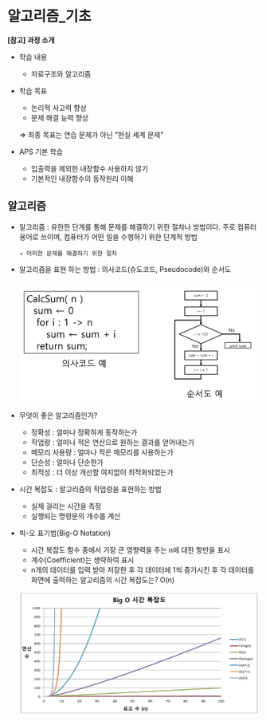 # 알고리즘_기초

**[참고] 과정 소개**

- 학습 내용
    - 자료구조와 알고리즘
- 학습 목표
    - 논리적 사고력 향상
    - 문제 해결 능력 향상
    
    ⇒  최종 목표는 연습 문제가 아닌 “현실 세계 문제”
    
- APS 기본 학습
    - 입출력을 제외한 내장함수 사용하지 않기
    - 기본적인 내장함수의 동작원리 이해

## 알고리즘

- 알고리즘 : 유한한 단계를 통해 문제를 해결하기 위한 절차나 방법이다.
주로 컴퓨터용어로 쓰이며, 컴퓨터가 어떤 일을 수행하기 위한 단계적 방법

      ⇒ 어떠한 문제를 해결하기 위한 절차

- 알고리즘을 표현 하는 방법 : 의사코드(슈도코드, Pseudocode)와 순서도
    
    ![Untitled](./알고리즘_기초/Untitled.png)
    
- 무엇이 좋은 알고리즘인가?
    - 정확성 : 얼마나 정확하게 동작하는가
    - 작업량 : 얼마나 적은 연산으로 원하는 결과를 얻어내는가
    - 메모리 사용량 : 얼마나 적은 메모리를 사용하는가
    - 단순성 : 얼마나 단순한가
    - 최적성 : 더 이상 개선할 여지없이 최적화되었는가
- 시간 복잡도 : 알고리즘의 작업량을 표현하는 방법
    - 실제 걸리는 시간을 측정
    - 실행되는 명령문의 개수를 계산
- 빅-오 표기법(Big-O Notation)
    - 시간 복잡도 함수 중에서 가장 큰 영향력을 주는  n에 대한 항만을 표시
    - 계수(Coefficient)는 생략하여 표시
    - n개의 데이터를 입력 받아 저장한 후 각 데이터에 1씩 증가시킨 후 각 데이터를 화면에 출력하는 알고리즘의 시간 복잡도는? O(n)
    
    ![Untitled](./알고리즘_기초/Untitled%201.png)